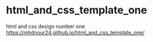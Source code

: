 # html_and_css_template_one
html and css design number one
https://mhdnour24.github.io/html_and_css_template_one/
